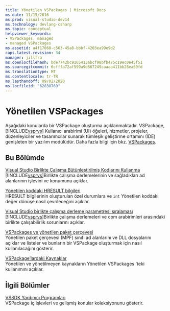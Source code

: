 ```yaml
---
title: Yönetilen VSPackages | Microsoft Docs
ms.date: 11/15/2016
ms.prod: visual-studio-dev14
ms.technology: devlang-csharp
ms.topic: conceptual
helpviewer_keywords:
- VSPackages, managed
- managed VSPackages
ms.assetid: a4f17068-c563-45a8-bbbf-4203ea99e9d2
caps.latest.revision: 34
manager: jillfra
ms.openlocfilehash: bde7742bc9165413abcf98bfb475c19ec0e45f51
ms.sourcegitcommit: 6cfffa72af599a9d667249caaaa411bb28ea69fd
ms.translationtype: MT
ms.contentlocale: tr-TR
ms.lasthandoff: 09/02/2020
ms.locfileid: "62838769"
---
```

# <a name="managed-vspackages"></a>Yönetilen VSPackages
Aşağıdaki konularda bir VSPackage oluşturma açıklanmaktadır. VSPackage, [!INCLUDE[vsprvs](../includes/vsprvs-md.md)] Kullanıcı arabirimi (UI) öğeleri, hizmetler, projeler, düzenleyiciler ve tasarımcılar sunarak tümleşik geliştirme ortamını (IDE) genişleten bir yazılım modülüdür. Daha fazla bilgi için bkz. [VSPackages](../extensibility/internals/vspackages.md).  
  
## <a name="in-this-section"></a>Bu Bölümde  
 [Visual Studio Birlikte Çalışma Bütünleştirilmiş Kodlarını Kullanma](../extensibility/internals/using-visual-studio-interop-assemblies.md)  
 [!INCLUDE[vsprvs](../includes/vsprvs-md.md)]Birlikte çalışma derlemelerinin ve sağladıkları ad alanlarının işlevini ve konumunu açıklar.  
  
 [Yönetilen koddaki HRESULT bilgileri](../misc/hresult-information-in-managed-code.md)  
 HRESULT bilgilerinin oluşturulan özel durumlara ve `int` Yönetilen koddaki değer dönüşe nasıl çevrileceğini açıklar.  
  
 [Visual Studio birlikte çalışma derleme parametresi sıralaması](../misc/visual-studio-interop-assembly-parameter-marshaling.md)  
 [!INCLUDE[vsprvs](../includes/vsprvs-md.md)]Birlikte çalışma derlemeleri ve com arabirimleri arasındaki birlikte çalışabilirlik sorunlarını açıklar.  
  
 [VSPackages ve yönetilen paket çerçevesi](../misc/vspackages-and-the-managed-package-framework.md)  
 Yönetilen paket çerçevesi (MPF) sınıfı ad alanlarını ve DLL dosyalarını açıklar ve listeler ve bunların bir VSPackage oluşturmak için nasıl kullanılacağını gösterir.  
  
 [VSPackage’lardaki Kaynaklar](../extensibility/internals/resources-in-vspackages.md)  
 Yönetilen ve yönetilmeyen kaynakların Yönetilen VSPackages 'teki kullanımını açıklar.  
  
## <a name="related-sections"></a>İlgili Bölümler  
 [VSSDK Yardımcı Programları](../extensibility/internals/vssdk-utilities.md)  
 VSPackage iç işlevleri ve gelişmiş konular koleksiyonunu gösterir.